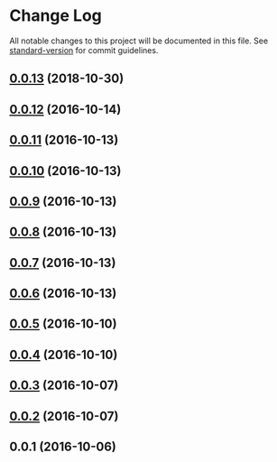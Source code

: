 # Change Log

All notable changes to this project will be documented in this file. See [standard-version](https://github.com/conventional-changelog/standard-version) for commit guidelines.

<a name="0.0.13"></a>
## [0.0.13](https://github.com/ghepesdoru/react-instyle/compare/v0.0.12...v0.0.13) (2018-10-30)



<a name="0.0.12"></a>
## [0.0.12](https://github.com/ghepesdoru/react-instyle/compare/v0.0.11...v0.0.12) (2016-10-14)



<a name="0.0.11"></a>
## [0.0.11](https://github.com/ghepesdoru/react-instyle/compare/v0.0.10...v0.0.11) (2016-10-13)



<a name="0.0.10"></a>
## [0.0.10](https://github.com/ghepesdoru/react-instyle/compare/v0.0.9...v0.0.10) (2016-10-13)



<a name="0.0.9"></a>
## [0.0.9](https://github.com/ghepesdoru/react-instyle/compare/v0.0.8...v0.0.9) (2016-10-13)



<a name="0.0.8"></a>
## [0.0.8](https://github.com/ghepesdoru/react-instyle/compare/v0.0.7...v0.0.8) (2016-10-13)



<a name="0.0.7"></a>
## [0.0.7](https://github.com/ghepesdoru/react-instyle/compare/v0.0.6...v0.0.7) (2016-10-13)



<a name="0.0.6"></a>
## [0.0.6](https://github.com/ghepesdoru/react-instyle/compare/v0.0.5...v0.0.6) (2016-10-13)



<a name="0.0.5"></a>
## [0.0.5](https://github.com/ghepesdoru/react-instyle/compare/v0.0.4...v0.0.5) (2016-10-10)



<a name="0.0.4"></a>
## [0.0.4](https://github.com/ghepesdoru/react-instyle/compare/v0.0.3...v0.0.4) (2016-10-10)



<a name="0.0.3"></a>
## [0.0.3](https://github.com/ghepesdoru/react-instyle/compare/v0.0.2...v0.0.3) (2016-10-07)



<a name="0.0.2"></a>
## [0.0.2](https://github.com/ghepesdoru/react-instyle/compare/v0.0.1...v0.0.2) (2016-10-07)



<a name="0.0.1"></a>
## 0.0.1 (2016-10-06)

